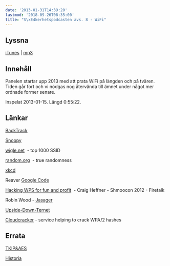 ```yaml
---
date: '2013-01-31T14:39:20'
lastmod: '2018-09-26T08:35:00'
title: "S\xE4kerhetspodcasten avs. 8 - WiFi"
---
```

## Lyssna

[iTunes](https://itunes.apple.com/se/podcast/sakerhetspodcasten/id576469997?l=en&mt=2)  \| [mp3](http://traffic.libsyn.com/sakerhetspodcasten/Podcast_7.mp3)

## Innehåll

Panelen startar upp 2013 med att prata WiFi på längden och på tvären. Tiden går fort
och vi nödgas nog återvända till ämnet under något mer ordnade former senare.

Inspelat 2013-01-15. Längd 0:55:22.

## Länkar

[BackTrack](http://www.backtrack-linux.org/)

[Snoopy](http://www.sensepost.com/blog/7557.html)

[wigle.net](http://wigle.net/)  - top 1000 SSID

[random.org](http://www.random.org)  - true randomness

[xkcd](http://xkcd.com/936/)

Reaver [Google Code](https://code.google.com/p/reaver-wps/)

[Hacking WPS for fun and profit](http://vimeo.com/35980306)  - Craig Heffner - Shmoocon 2012 - Firetalk

Robin Wood - [Jasager](http://www.digininja.org/jasager/)

[Upside-Down-Ternet](http://www.ex-parrot.com/pete/upside-down-ternet.html)

[Cloudcracker](https://www.cloudcracker.com/)  - service helping to crack WPA/2 hashes

## Errata

[TKIP&AES](http://en.wikipedia.org/wiki/Wi-Fi_Protected_Access)

[Historia](http://en.wikipedia.org/wiki/History_of_IEEE_802.11#History)


